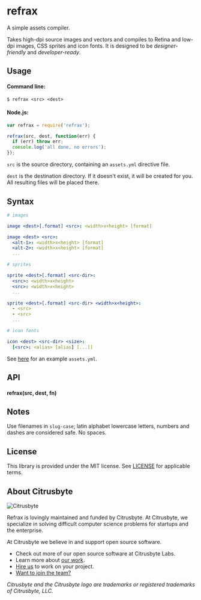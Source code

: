 
# refrax

A simple assets compiler.

Takes high-dpi source images and vectors and compiles to Retina and low-dpi images, CSS sprites and icon fonts. It is designed to be *designer-friendly* and *developer-ready*.

## Usage

#### Command line:

`$ refrax <src> <dest>`

#### Node.js:

```js
var refrax = require('refrax');

refrax(src, dest, function(err) {
  if (err) throw err;
  console.log('all done, no errors');
});
```

`src` is the source directory, containing an `assets.yml` directive file.

`dest` is the destination directory. If it doesn't exist, it will be created for you. All resulting files will be placed there.

## Syntax

```yml
# images

image <dest>[.format] <src>: <width>x<height> [format]

image <dest> <src>:
  <alt-1>: <width>x<height> [format]
  <alt-2>: <width>x<height> [format]
  ...

# sprites

sprite <dest>[.format] <src-dir>:
  <src>: <width>x<height>
  <src>: <width>x<height>
  ...

sprite <dest>[.format] <src-dir> <width>x<height>:
  - <src>
  - <src>
  ...

# icon fonts

icon <dest> <src-dir> <size>:
  [<src>: <alias> [alias] [...]]

```

See [here](test/fixture/assets.yml) for an example `assets.yml`.

## API

#### refrax(src, dest, fn)

## Notes

Use filenames in `slug-case`; latin alphabet lowercase letters, numbers and dashes are considered safe. No spaces.

## License

This library is provided under the MIT license. See [LICENSE](LICENSE) for applicable terms.


## About Citrusbyte

![Citrusbyte](http://i.imgur.com/W6eISI3.png)

Refrax is lovingly maintained and funded by Citrusbyte.
At Citrusbyte, we specialize in solving difficult computer science problems for startups and the enterprise.

At Citrusbyte we believe in and support open source software.
* Check out more of our open source software at Citrusbyte Labs.
* Learn more about [our work](https://citrusbyte.com/portfolio).
* [Hire us](https://citrusbyte.com/contact) to work on your project.
* [Want to join the team?](http://careers.citrusbyte.com)

*Citrusbyte and the Citrusbyte logo are trademarks or registered trademarks of Citrusbyte, LLC.*
